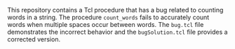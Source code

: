 This repository contains a Tcl procedure that has a bug related to counting words in a string. The procedure `count_words` fails to accurately count words when multiple spaces occur between words.  The `bug.tcl` file demonstrates the incorrect behavior and the `bugSolution.tcl` file provides a corrected version.